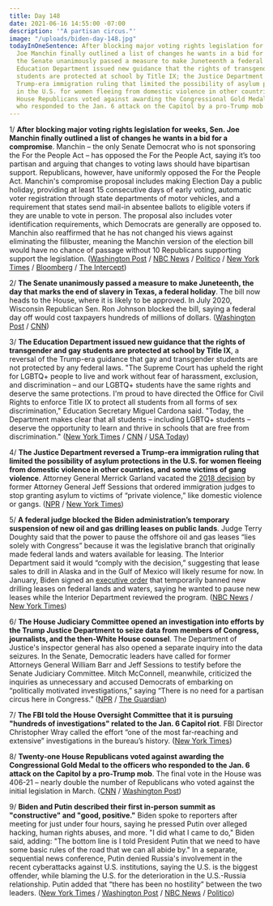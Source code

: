 ```yaml
---
title: Day 148
date: 2021-06-16 14:55:00 -07:00
description: '"A partisan circus."'
image: "/uploads/biden-day-148.jpg"
todayInOneSentence: After blocking major voting rights legislation for weeks, Sen.
  Joe Manchin finally outlined a list of changes he wants in a bid for a compromise;
  the Senate unanimously passed a measure to make Juneteenth a federal holiday; the
  Education Department issued new guidance that the rights of transgender and gay
  students are protected at school by Title IX; the Justice Department reversed a
  Trump-era immigration ruling that limited the possibility of asylum protections
  in the U.S. for women fleeing from domestic violence in other countries; and 21
  House Republicans voted against awarding the Congressional Gold Medal to the officers
  who responded to the Jan. 6 attack on the Capitol by a pro-Trump mob.
---
```


1/ **After blocking major voting rights legislation for weeks, Sen. Joe Manchin finally outlined a list of changes he wants in a bid for a compromise**. Manchin – the only Senate Democrat who is not sponsoring the For the People Act – has opposed the For the People Act, saying it’s too partisan and arguing that changes to voting laws should have bipartisan support. Republicans, however, have uniformly opposed the For the People Act. Manchin's compromise proposal includes making Election Day a public holiday, providing at least 15 consecutive days of early voting, automatic voter registration through state departments of motor vehicles, and a requirement that states send mail-in absentee ballots to eligible voters if they are unable to vote in person. The proposal also includes voter identification requirements, which Democrats are generally are opposed to. Manchin also reaffirmed that he has not changed his views against eliminating the filibuster, meaning the Manchin version of the election bill would have no chance of passage without 10 Republicans supporting support the legislation. ([Washington Post](https://www.washingtonpost.com/politics/manchin-narrows-his-demands-on-voting-legislation-bringing-democrats-closer-to-unity/2021/06/16/f588093e-cec4-11eb-8014-2f3926ca24d9_story.html) / [NBC News](https://www.nbcnews.com/politics/elections/manchin-proposes-compromise-voting-bills-n1271058) / [Politico](https://www.politico.com/news/2021/06/16/manchin-gop-elections-bill-494878) / [New York Times](https://www.nytimes.com/2021/06/16/us/politics/manchin-voting-rights.html) / [Bloomberg](https://www.bloomberg.com/news/articles/2021-06-16/manchin-lists-demands-for-voting-rights-in-bid-for-compromise?srnd=politics-vp) / [The Intercept](https://theintercept.com/2021/06/16/joe-manchin-leaked-billionaire-donors-no-labels/))

2/ **The Senate unanimously passed a measure to make Juneteenth, the day that marks the end of slavery in Texas, a federal holiday**. The bill now heads to the House, where it is likely to be approved. In July 2020, Wisconsin Republican Sen. Ron Johnson blocked the bill, saying a federal day off would cost taxpayers hundreds of millions of dollars. ([Washington Post](https://www.washingtonpost.com/politics/senate-slavery-juneteenth-federal-holiday/2021/06/15/be848978-ce1d-11eb-8cd2-4e95230cfac2_story.html) / [CNN](https://www.cnn.com/2021/06/15/politics/juneteenth-federal-holiday-senate-vote/index.html))

3/ **The Education Department issued new guidance that the rights of transgender and gay students are protected at school by Title IX**, a reversal of the Trump-era guidance that gay and transgender students are not protected by any federal laws.  "The Supreme Court has upheld the right for LGBTQ\+ people to live and work without fear of harassment, exclusion, and discrimination – and our LGBTQ\+ students have the same rights and deserve the same protections. I'm proud to have directed the Office for Civil Rights to enforce Title IX to protect all students from all forms of sex discrimination," Education Secretary Miguel Cardona said. "Today, the Department makes clear that all students – including LGBTQ\+ students – deserve the opportunity to learn and thrive in schools that are free from discrimination." ([New York Times](https://www.nytimes.com/2021/06/16/us/politics/title-ix-transgender-students.html) / [CNN](https://www.cnn.com/2021/06/16/politics/title-ix-lgbtq-students/) / [USA Today](https://www.usatoday.com/story/news/education/2021/06/16/transgender-students-school-title-ix-education-department/7715053002/?scrolla=5eb6d68b7fedc32c19ef33b4))

4/ **The Justice Department reversed a Trump-era immigration ruling that limited the possibility of asylum protections in the U.S. for women fleeing from domestic violence in other countries, and some victims of gang violence**. Attorney General Merrick Garland vacated the [2018 decision](https://whatthefuckjusthappenedtoday.com/2018/06/11/day-508/#4-jeff-sessions-ordered-immigration) by former Attorney General Jeff Sessions that ordered immigration judges to stop granting asylum to victims of “private violence,” like domestic violence or gangs. ([NPR](https://www.npr.org/2021/06/16/1007277888/the-justice-department-overturns-rules-that-limited-asylum-for-survivors-of-viol) / [New York Times](https://www.nytimes.com/2021/06/16/us/politics/justice-dept-asylum-gangs-domestic-abuse.html?referringSource=articleShare))

5/ **A federal judge blocked the Biden administration’s temporary suspension of new oil and gas drilling leases on public lands**. Judge Terry Doughty said that the power to pause the offshore oil and gas leases “lies solely with Congress” because it was the legislative branch that originally made federal lands and waters available for leasing. The Interior Department said it would “comply with the decision,” suggesting that lease sales to drill in Alaska and in the Gulf of Mexico will likely resume for now. In January, Biden signed an [executive order](https://whatthefuckjusthappenedtoday.com/2021/01/27/day-8/#10-biden-warned-the-climate-crisis-p) that temporarily banned new drilling leases on federal lands and waters, saying he wanted to pause new leases while the Interior Department reviewed the program. ([NBC News](https://www.nbcnews.com/politics/politics-news/federal-judge-blocks-biden-s-ban-leases-drilling-public-lands-n1270972) / [New York Times](https://www.nytimes.com/2021/06/15/climate/biden-drilling-federal-land.html))

6/ **The House Judiciary Committee opened an investigation into efforts by the Trump Justice Department to seize data from members of Congress, journalists, and the then-White House counsel**. The Department of Justice's inspector general has also opened a separate inquiry into the data seizures. In the Senate, Democratic leaders have called for former Attorneys General William Barr and Jeff Sessions to testify before the Senate Judiciary Committee. Mitch McConnell, meanwhile, criticized the inquiries as unnecessary and accused Democrats of embarking on “politically motivated investigations,” saying “There is no need for a partisan circus here in Congress.” ([NPR](https://www.npr.org/2021/06/14/1006417513/a-house-panel-will-investigate-trump-era-surveillance-by-the-department-of-justi) / [The Guardian](https://www.theguardian.com/us-news/2021/jun/16/senate-republicans-trump-justice-department-democrats-data))

7/ **The FBI told the House Oversight Committee that it is pursuing "hundreds of investigations" related to the Jan. 6 Capitol riot**. FBI Director Christopher Wray called the effort “one of the most far-reaching and extensive” investigations in the bureau’s history. ([New York Times](https://www.nytimes.com/2021/06/15/us/politics/capitol-riot-inquiry-fbi-congress.html))

8/ **Twenty-one House Republicans voted against awarding the Congressional Gold Medal to the officers who responded to the Jan. 6 attack on the Capitol by a pro-Trump mob**. The final vote in the House was 406-21 – nearly double the number of Republicans who voted against the initial legislation in March.  ([CNN](https://www.cnn.com/2021/06/15/politics/congressional-gold-medal-house-vote/index.html) / [Washington Post](https://www.washingtonpost.com/politics/21-house-republicans-vote-against-awarding-congressional-gold-medal-to-all-police-officers-who-responded-on-jan-6/2021/06/15/1fd17ac2-ce25-11eb-8cd2-4e95230cfac2_story.html))

9/ **Biden and Putin described their first in-person summit as "constructive" and "good, positive."** Biden spoke to reporters after meeting for just under four hours, saying he pressed Putin over alleged hacking, human rights abuses, and more. "I did what I came to do," Biden said, adding: "The bottom line is I told President Putin that we need to have some basic rules of the road that we can all abide by." In a separate, sequential news conference, Putin denied Russia's involvement in the recent cyberattacks against U.S. institutions, saying the U.S. is the biggest offender, while blaming the U.S. for the deterioration in the U.S.-Russia relationship. Putin added that “there has been no hostility” between the two leaders. ([New York Times](https://www.nytimes.com/live/2021/06/16/world/biden-putin) / [Washington Post](https://www.washingtonpost.com/politics/biden-putin/2021/06/16/cdd677dc-ce0a-11eb-8014-2f3926ca24d9_story.html) / [NBC News](https://www.nbcnews.com/politics/white-house/biden-putin-summit-key-takeaways-all-business-meeting-geneva-n1271042) / [Politico](https://www.politico.com/news/2021/06/16/biden-putin-geneva-494812))
